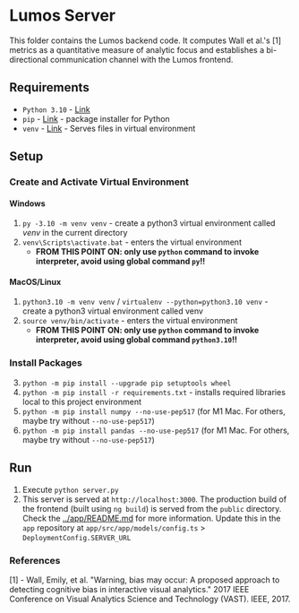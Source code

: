 # Lumos Server

This folder contains the Lumos backend code. It computes Wall et al.'s \[1\] metrics as a quantitative measure of analytic focus and establishes a bi-directional communication channel with the Lumos frontend.

## Requirements

- `Python 3.10` - [Link](https://www.python.org/)
- `pip` - [Link](https://pypi.org/project/pip/) - package installer for Python
- `venv` - [Link](https://docs.python.org/3/library/venv.html) - Serves files in virtual environment

## Setup

### Create and Activate Virtual Environment

#### Windows
1. `py -3.10 -m venv venv` - create a python3 virtual environment called _venv_ in the current directory
2. `venv\Scripts\activate.bat` - enters the virtual environment
   - **FROM THIS POINT ON: only use `python` command to invoke interpreter, avoid using global command `py`!!**

#### MacOS/Linux
1. `python3.10 -m venv venv` / `virtualenv --python=python3.10 venv` - create a python3 virtual environment called venv
2. `source venv/bin/activate` - enters the virtual environment
   - **FROM THIS POINT ON: only use `python` command to invoke interpreter, avoid using global command `python3.10`!!**

### Install Packages
3. `python -m pip install --upgrade pip setuptools wheel`
4. `python -m pip install -r requirements.txt` - installs required libraries local to this project environment
5. `python -m pip install numpy --no-use-pep517` (for M1 Mac. For others, maybe try without `--no-use-pep517`)
6. `python -m pip install pandas --no-use-pep517` (for M1 Mac. For others, maybe try without `--no-use-pep517`)

## Run

1. Execute `python server.py`
2. This server is served at `http://localhost:3000`. The production build of the frontend (built using `ng build`) is served from the `public` directory. Check the [../app/README.md](../app/README.md) for more information. Update this in the `app` repository at `app/src/app/models/config.ts` > `DeploymentConfig.SERVER_URL`


### References
\[1\] - Wall, Emily, et al. "Warning, bias may occur: A proposed approach to detecting cognitive bias in interactive visual analytics." 2017 IEEE Conference on Visual Analytics Science and Technology (VAST). IEEE, 2017.
